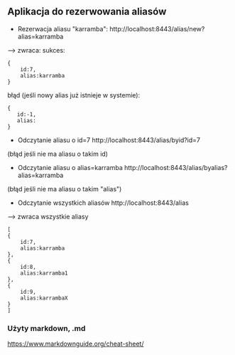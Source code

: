 ## Aplikacja do rezerwowania aliasów

* Rezerwacja aliasu "karramba":
http://localhost:8443/alias/new?alias=karramba

--> zwraca:
sukces:

```
{
    id:7,
    alias:karramba
}
```

błąd (jeśli nowy alias już istnieje w systemie):
```
{
   id:-1,
   alias:
}
```


* Odczytanie aliasu o id=7
http://localhost:8443/alias/byid?id=7

(błąd jeśli nie ma aliasu o takim id)

* Odczytanie aliasu o alias=karramba
http://localhost:8443/alias/byalias?alias=karramba

(błąd jeśli nie ma aliasu o takim "alias")


* Odczytanie wszystkich aliasów
http://localhost:8443/alias

--> zwraca wszystkie aliasy
```
[
{
    id:7,
    alias:karramba
},
{
    id:8,
    alias:karramba1
},
{
    id:9,
    alias:karrambaX
}
]
```






### Użyty markdown, .md

https://www.markdownguide.org/cheat-sheet/
